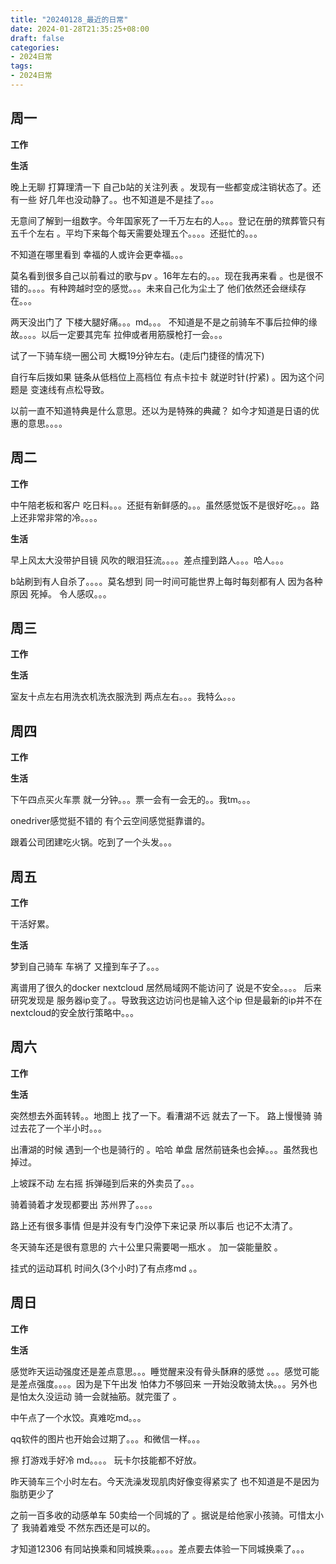 ```yaml
---
title: "20240128_最近的日常"
date: 2024-01-28T21:35:25+08:00
draft: false
categories:
- 2024日常
tags:
- 2024日常
---
```



## 周一

**工作**



**生活**

晚上无聊 打算理清一下 自己b站的关注列表 。发现有一些都变成注销状态了。还有一些 好几年也没动静了。。也不知道是不是挂了。。。

无意间了解到一组数字。今年国家死了一千万左右的人。。。登记在册的殡葬管只有五千个左右 。平均下来每个每天需要处理五个。。。。还挺忙的。。。

不知道在哪里看到 幸福的人或许会更幸福。。。

莫名看到很多自己以前看过的歌与pv 。16年左右的。。。现在我再来看 。也是很不错的。。。。有种跨越时空的感觉。。。未来自己化为尘土了 他们依然还会继续存在。。。

两天没出门了 下楼大腿好痛。。。md。。。 不知道是不是之前骑车不事后拉伸的缘故。。。。以后一定要其完车 拉伸或者用筋膜枪打一会。。。

试了一下骑车绕一圈公司 大概19分钟左右。(走后门捷径的情况下)

自行车后拨如果 链条从低档位上高档位 有点卡拉卡 就逆时针(拧紧) 。因为这个问题是 变速线有点松导致。

以前一直不知道特典是什么意思。还以为是特殊的典藏？   如今才知道是日语的优惠的意思。。。。

## 周二

**工作**

中午陪老板和客户 吃日料。。。还挺有新鲜感的。。。虽然感觉饭不是很好吃。。。路上还非常非常的冷。。。。

**生活**

早上风太大没带护目镜 风吹的眼泪狂流。。。。差点撞到路人。。。哈人。。。

b站刷到有人自杀了。。。。莫名想到 同一时间可能世界上每时每刻都有人 因为各种原因 死掉。 令人感叹。。。

## 周三


**工作**



**生活**

室友十点左右用洗衣机洗衣服洗到 两点左右。。。我特么。。。




## 周四


**工作**



**生活**

下午四点买火车票   就一分钟。。。票一会有一会无的。。我tm。。。

onedriver感觉挺不错的  有个云空间感觉挺靠谱的。

跟着公司团建吃火锅。吃到了一个头发。。。


## 周五


**工作**

干活好累。

**生活**

梦到自己骑车  车祸了 又撞到车子了。。。

离谱用了很久的docker nextcloud 居然局域网不能访问了 说是不安全。。。。 后来研究发现是 服务器ip变了。。导致我这边访问也是输入这个ip 但是最新的ip并不在nextcloud的安全放行策略中。。。


## 周六


**工作**



**生活**

突然想去外面转转。。地图上 找了一下。看漕湖不远 就去了一下。 路上慢慢骑 骑过去花了一个半小时。。。

出漕湖的时候 遇到一个也是骑行的 。哈哈 单盘 居然前链条也会掉。。。虽然我也掉过。

上坡踩不动 左右摇 拆弹碰到后来的外卖员了。。。

骑着骑着才发现都要出 苏州界了。。。。 

路上还有很多事情 但是并没有专门没停下来记录 所以事后 也记不太清了。

冬天骑车还是很有意思的 六十公里只需要喝一瓶水 。 加一袋能量胶 。

挂式的运动耳机 时间久(3个小时)了有点疼md 。。



## 周日


**工作**



**生活**

感觉昨天运动强度还是差点意思。。。睡觉醒来没有骨头酥麻的感觉 。。。感觉可能是差点强度。。。。因为是下午出发 怕体力不够回来 一开始没敢骑太快。。。另外也是怕太久没运动 骑一会就抽筋。就完蛋了 。

中午点了一个水饺。真难吃md。。。

qq软件的图片也开始会过期了。。。和微信一样。。。

擦 打游戏手好冷 md。。。。 玩卡尔技能都不好放。

昨天骑车三个小时左右。今天洗澡发现肌肉好像变得紧实了 也不知道是不是因为脂肪更少了

之前一百多收的动感单车 50卖给一个同城的了 。据说是给他家小孩骑。可惜太小了 我骑着难受 不然东西还是可以的。

才知道12306 有同站换乘和同城换乘。。。。。差点要去体验一下同城换乘了。。。

